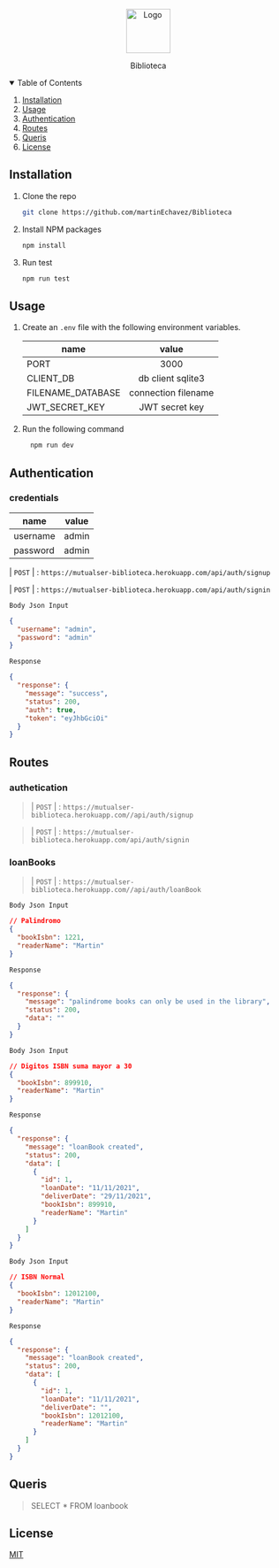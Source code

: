 <!-- PROJECT LOGO -->

<p align="center">
   <p align="center">
    <img src="https://s03.s3c.es/imag/_v0/770x420/9/0/3/600x400_770x420-biblioteca-cambio-de-rol-dreamstime.jpg" alt="Logo" width="80" height="80">
  </p>
   
  <p align="center">
    Biblioteca
  </p>
</p>

<!-- TABLE OF CONTENTS -->
<details open="open">
  <summary>Table of Contents</summary>
  <ol>
    <li><a href="#installation">Installation</a></li>
    <li><a href="#usage">Usage</a></li>
    <li><a href="#authentication">Authentication</a></li>
    <li><a href="#routes">Routes</a></li>
    <li><a href="#queris">Queris</a></li>
    <li><a href="#license">License</a></li>
  </ol>
</details>

## Installation

1. Clone the repo

   ```sh
   git clone https://github.com/martinEchavez/Biblioteca
   ```

2. Install NPM packages

   ```bash
   npm install
   ```

3. Run test

   ```bash
   npm run test
   ```

## Usage

1. Create an `.env` file with the following environment variables.

   | name              |        value        |
   | ----------------- | :-----------------: |
   | PORT              |        3000         |
   | CLIENT_DB         |  db client sqlite3  |
   | FILENAME_DATABASE | connection filename |
   | JWT_SECRET_KEY    |   JWT secret key    |

2. Run the following command

   ```bash
     npm run dev
   ```

## Authentication

### credentials

| name     | value |
| -------- | :---: |
| username | admin |
| password | admin |

| `POST` | : `https://mutualser-biblioteca.herokuapp.com/api/auth/signup`

| `POST` | : `https://mutualser-biblioteca.herokuapp.com/api/auth/signin`

`Body Json Input`

```json
{
  "username": "admin",
  "password": "admin"
}
```

`Response`

```json
{
  "response": {
    "message": "success",
    "status": 200,
    "auth": true,
    "token": "eyJhbGciOi"
  }
}
```

## Routes

### authetication

> | `POST` | : `https://mutualser-biblioteca.herokuapp.com//api/auth/signup`

> | `POST` | : `https://mutualser-biblioteca.herokuapp.com/api/auth/signin`

### loanBooks

> | `POST` | : `https://mutualser-biblioteca.herokuapp.com//api/auth/loanBook`

`Body Json Input`

```json
// Palindromo
{
  "bookIsbn": 1221,
  "readerName": "Martin"
}
```

`Response`

```json
{
  "response": {
    "message": "palindrome books can only be used in the library",
    "status": 200,
    "data": ""
  }
}
```

`Body Json Input`

```json
// Digitos ISBN suma mayor a 30
{
  "bookIsbn": 899910,
  "readerName": "Martin"
}
```

`Response`

```json
{
  "response": {
    "message": "loanBook created",
    "status": 200,
    "data": [
      {
        "id": 1,
        "loanDate": "11/11/2021",
        "deliverDate": "29/11/2021",
        "bookIsbn": 899910,
        "readerName": "Martin"
      }
    ]
  }
}
```

`Body Json Input`

```json
// ISBN Normal
{
  "bookIsbn": 12012100,
  "readerName": "Martin"
}
```

`Response`

```json
{
  "response": {
    "message": "loanBook created",
    "status": 200,
    "data": [
      {
        "id": 1,
        "loanDate": "11/11/2021",
        "deliverDate": "",
        "bookIsbn": 12012100,
        "readerName": "Martin"
      }
    ]
  }
}
```

## Queris

> SELECT \* FROM loanbook

## License

[MIT](https://choosealicense.com/licenses/mit/)
